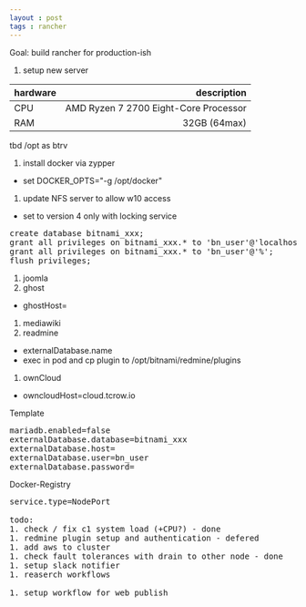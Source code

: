 ```yaml
---
layout : post
tags : rancher	
---
```


Goal:  build rancher for production-ish

1. setup new server 

|hardware | description |
| -- | --: | 
|CPU | AMD Ryzen 7 2700 Eight-Core Processor |
| RAM | 32GB (64max) |

tbd
/opt as btrv

1. install docker via zypper
 * set DOCKER_OPTS="-g /opt/docker"

1. update NFS server to allow w10 access
 * set to version 4 only with locking service

<pre>
create database bitnami_xxx;
grant all privileges on bitnami_xxx.* to 'bn_user'@'localhost';
grant all privileges on bitnami_xxx.* to 'bn_user'@'%';
flush privileges;
</pre>

1. joomla
1. ghost
 * ghostHost=
1. mediawiki
1. readmine
 * externalDatabase.name
 * exec in pod and cp plugin to /opt/bitnami/redmine/plugins
1. ownCloud
 * owncloudHost=cloud.tcrow.io	 	

Template
<pre>
mariadb.enabled=false
externalDatabase.database=bitnami_xxx
externalDatabase.host=
externalDatabase.user=bn_user
externalDatabase.password=
</pre>

Docker-Registry
<pre>
service.type=NodePort

todo:
1. check / fix c1 system load (+CPU?) - done
1. redmine plugin setup and authentication - defered
1. add aws to cluster
1. check fault tolerances with drain to other node - done
1. setup slack notifier
1. reaserch workflows

1. setup workflow for web publish
